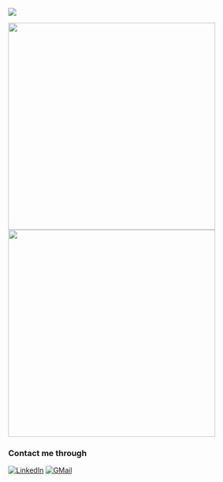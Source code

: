 ![](https://komarev.com/ghpvc/?username=babakDoraniArab)

<p float="left">
  <img src="https://github-readme-streak-stats.herokuapp.com?user=babakDoraniArab&theme=tokyonight&hide_border=true" width="420">
  <img src="https://github-readme-stats.vercel.app/api?username=babakDoraniArab&show_icons=true&theme=tokyonight&hide_border=true" width="420">
</p>

### Contact me through

[![LinkedIn](https://img.shields.io/badge/linkedin-%230077B5.svg?style=for-the-badge&logo=linkedin&logoColor=white)]([https://www.linkedin.com/in/moeidheidari](https://www.linkedin.com/in/babakdoraniarab/))
[![GMail](https://img.shields.io/badge/gmail-f0f0f0?&style=for-the-badge&logo=gmail&logoColor=white&color=ea4335)](mailto:babak.dorani@gmail.com)

